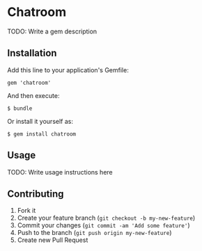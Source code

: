 # Chatroom

TODO: Write a gem description

## Installation

Add this line to your application's Gemfile:

    gem 'chatroom'

And then execute:

    $ bundle

Or install it yourself as:

    $ gem install chatroom

## Usage

TODO: Write usage instructions here

## Contributing

1. Fork it
2. Create your feature branch (`git checkout -b my-new-feature`)
3. Commit your changes (`git commit -am 'Add some feature'`)
4. Push to the branch (`git push origin my-new-feature`)
5. Create new Pull Request

